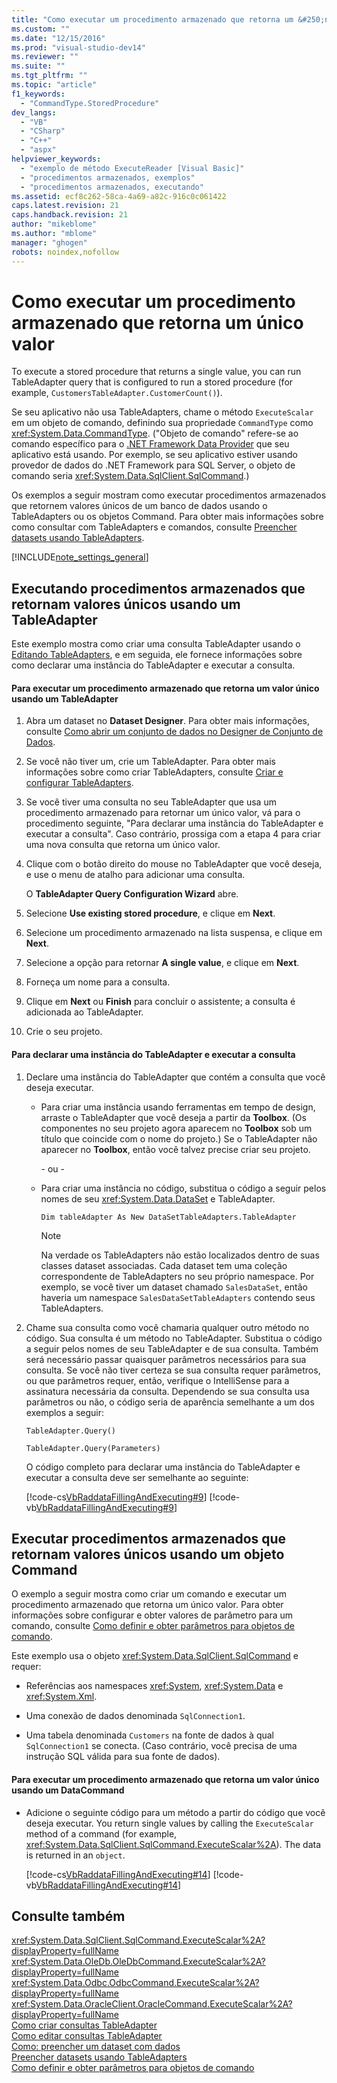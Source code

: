 ```yaml
---
title: "Como executar um procedimento armazenado que retorna um &#250;nico valor | Microsoft Docs"
ms.custom: ""
ms.date: "12/15/2016"
ms.prod: "visual-studio-dev14"
ms.reviewer: ""
ms.suite: ""
ms.tgt_pltfrm: ""
ms.topic: "article"
f1_keywords: 
  - "CommandType.StoredProcedure"
dev_langs: 
  - "VB"
  - "CSharp"
  - "C++"
  - "aspx"
helpviewer_keywords: 
  - "exemplo de método ExecuteReader [Visual Basic]"
  - "procedimentos armazenados, exemplos"
  - "procedimentos armazenados, executando"
ms.assetid: ecf8c262-58ca-4a69-a82c-916c0c061422
caps.latest.revision: 21
caps.handback.revision: 21
author: "mikeblome"
ms.author: "mblome"
manager: "ghogen"
robots: noindex,nofollow
---
```

# Como executar um procedimento armazenado que retorna um &#250;nico valor
To execute a stored procedure that returns a single value, you can run TableAdapter query that is configured to run a stored procedure \(for example, `CustomersTableAdapter.CustomerCount()`\).  
  
 Se seu aplicativo não usa TableAdapters, chame o método `ExecuteScalar` em um objeto de comando, definindo sua propriedade `CommandType` como <xref:System.Data.CommandType>.  \("Objeto de comando" refere\-se ao comando específico para o [.NET Framework Data Provider](../Topic/.NET%20Framework%20Data%20Providers.md) que seu aplicativo está usando.  Por exemplo, se seu aplicativo estiver usando provedor de dados do .NET Framework para SQL Server, o objeto de comando seria <xref:System.Data.SqlClient.SqlCommand>.\)  
  
 Os exemplos a seguir mostram como executar procedimentos armazenados que retornem valores únicos de um banco de dados usando o TableAdapters ou os objetos Command.  Para obter mais informações sobre como consultar com TableAdapters e comandos, consulte [Preencher datasets usando TableAdapters](../data-tools/fill-datasets-by-using-tableadapters.md).  
  
 [!INCLUDE[note_settings_general](../data-tools/includes/note_settings_general_md.md)]  
  
## Executando procedimentos armazenados que retornam valores únicos usando um TableAdapter  
 Este exemplo mostra como criar uma consulta TableAdapter usando o [Editando TableAdapters](../data-tools/editing-tableadapters.md), e em seguida, ele fornece informações sobre como declarar uma instância do TableAdapter e executar a consulta.  
  
#### Para executar um procedimento armazenado que retorna um valor único usando um TableAdapter  
  
1.  Abra um dataset no **Dataset Designer**.  Para obter mais informações, consulte [Como abrir um conjunto de dados no Designer de Conjunto de Dados](../Topic/How%20to:%20Open%20a%20Dataset%20in%20the%20Dataset%20Designer.md).  
  
2.  Se você não tiver um, crie um TableAdapter.  Para obter mais informações sobre como criar TableAdapters, consulte [Criar e configurar TableAdapters](../data-tools/create-and-configure-tableadapters.md).  
  
3.  Se você tiver uma consulta no seu TableAdapter que usa um procedimento armazenado para retornar um único valor, vá para o procedimento seguinte, &quot;Para declarar uma instância do TableAdapter e executar a consulta&quot;. Caso contrário, prossiga com a etapa 4 para criar uma nova consulta que retorna um único valor.  
  
4.  Clique com o botão direito do mouse no TableAdapter que você deseja, e use o menu de atalho para adicionar uma consulta.  
  
     O **TableAdapter Query Configuration Wizard** abre.  
  
5.  Selecione **Use existing stored procedure**, e clique em **Next**.  
  
6.  Selecione um procedimento armazenado na lista suspensa, e clique em **Next**.  
  
7.  Selecione a opção para retornar **A single value**, e clique em **Next**.  
  
8.  Forneça um nome para a consulta.  
  
9. Clique em **Next** ou **Finish** para concluir o assistente; a consulta é adicionada ao TableAdapter.  
  
10. Crie o seu projeto.  
  
#### Para declarar uma instância do TableAdapter e executar a consulta  
  
1.  Declare uma instância do TableAdapter que contém a consulta que você deseja executar.  
  
    -   Para criar uma instância usando ferramentas em tempo de design, arraste o TableAdapter que você deseja a partir da **Toolbox**.  \(Os componentes no seu projeto agora aparecem no **Toolbox** sob um título que coincide com o nome do projeto.\) Se o TableAdapter não aparecer no **Toolbox**, então você talvez precise criar seu projeto.  
  
         \- ou \-  
  
    -   Para criar uma instância no código, substitua o código a seguir pelos nomes de seu <xref:System.Data.DataSet> e TableAdapter.  
  
         `Dim tableAdapter As New DataSetTableAdapters.TableAdapter`  
  
        > [!NOTE]
        >  Na verdade os TableAdapters não estão localizados dentro de suas classes dataset associadas.  Cada dataset tem uma coleção correspondente de TableAdapters no seu próprio namespace.  Por exemplo, se você tiver um dataset chamado `SalesDataSet`, então haveria um namespace `SalesDataSetTableAdapters` contendo seus TableAdapters.  
  
2.  Chame sua consulta como você chamaria qualquer outro método no código.  Sua consulta é um método no TableAdapter.  Substitua o código a seguir pelos nomes de seu TableAdapter e de sua consulta.  Também será necessário passar quaisquer parâmetros necessários para sua consulta.  Se você não tiver certeza se sua consulta requer parâmetros, ou que parâmetros requer, então, verifique o IntelliSense para a assinatura necessária da consulta.  Dependendo se sua consulta usa parâmetros ou não, o código seria de aparência semelhante a um dos exemplos a seguir:  
  
     `TableAdapter.Query()`  
  
     `TableAdapter.Query(Parameters)`  
  
     O código completo para declarar uma instância do TableAdapter e executar a consulta deve ser semelhante ao seguinte:  
  
     [!code-cs[VbRaddataFillingAndExecuting#9](../data-tools/codesnippet/CSharp/how-to-execute-a-stored-procedure-that-returns-a-single-value_1.cs)]
     [!code-vb[VbRaddataFillingAndExecuting#9](../data-tools/codesnippet/VisualBasic/how-to-execute-a-stored-procedure-that-returns-a-single-value_1.vb)]  
  
## Executar procedimentos armazenados que retornam valores únicos usando um objeto Command  
 O exemplo a seguir mostra como criar um comando e executar um procedimento armazenado que retorna um único valor.  Para obter informações sobre configurar e obter valores de parâmetro para um comando, consulte [Como definir e obter parâmetros para objetos de comando](../Topic/How%20to:%20Set%20and%20Get%20Parameters%20for%20Command%20Objects.md).  
  
 Este exemplo usa o objeto <xref:System.Data.SqlClient.SqlCommand> e requer:  
  
-   Referências aos namespaces <xref:System>, <xref:System.Data> e <xref:System.Xml>.  
  
-   Uma conexão de dados denominada `SqlConnection1`.  
  
-   Uma tabela denominada `Customers` na fonte de dados à qual `SqlConnection1` se conecta.  \(Caso contrário, você precisa de uma instrução SQL válida para sua fonte de dados\).  
  
#### Para executar um procedimento armazenado que retorna um valor único usando um DataCommand  
  
-   Adicione o seguinte código para um método a partir do código que você deseja executar.  You return single values by calling the `ExecuteScalar` method of a command \(for example, <xref:System.Data.SqlClient.SqlCommand.ExecuteScalar%2A>\).  The data is returned in an `object`.  
  
     [!code-cs[VbRaddataFillingAndExecuting#14](../data-tools/codesnippet/CSharp/how-to-execute-a-stored-procedure-that-returns-a-single-value_2.cs)]
     [!code-vb[VbRaddataFillingAndExecuting#14](../data-tools/codesnippet/VisualBasic/how-to-execute-a-stored-procedure-that-returns-a-single-value_2.vb)]  
  
## Consulte também  
 <xref:System.Data.SqlClient.SqlCommand.ExecuteScalar%2A?displayProperty=fullName>   
 <xref:System.Data.OleDb.OleDbCommand.ExecuteScalar%2A?displayProperty=fullName>   
 <xref:System.Data.Odbc.OdbcCommand.ExecuteScalar%2A?displayProperty=fullName>   
 <xref:System.Data.OracleClient.OracleCommand.ExecuteScalar%2A?displayProperty=fullName>   
 [Como criar consultas TableAdapter](../data-tools/how-to-create-tableadapter-queries.md)   
 [Como editar consultas TableAdapter](../data-tools/how-to-edit-tableadapter-queries.md)   
 [Como: preencher um dataset com dados](../data-tools/how-to-fill-a-dataset-with-data.md)   
 [Preencher datasets usando TableAdapters](../data-tools/fill-datasets-by-using-tableadapters.md)   
 [Como definir e obter parâmetros para objetos de comando](../Topic/How%20to:%20Set%20and%20Get%20Parameters%20for%20Command%20Objects.md)